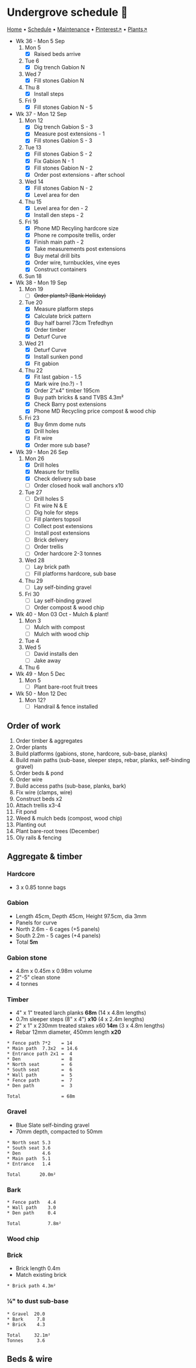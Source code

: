 # Undergrove schedule 📆

[Home](https://grwd.uk/undergrove/) • [Schedule](https://grwd.uk/undergrove/schedule) • [Maintenance](https://grwd.uk/undergrove/maintenance) • [Pinterest↗](https://pinterest.co.uk/NatureWorksGarden/undergrove) • [Plants↗](https://bit.ly/undergrove-plants)

* Wk 36 - Mon 5 Sep
    1. Mon 5
        * [x] Raised beds arrive
    2. Tue 6
        * [x] Dig trench Gabion N
    3. Wed 7
        * [x] Fill stones Gabion N
    4. Thu 8 
        * [x] Install steps
    5. Fri 9
        * [x] Fill stones Gabion N - 5
* Wk 37 - Mon 12 Sep
    1. Mon 12
        * [x] Dig trench Gabion S - 3
        * [x] Measure post extensions - 1
        * [x] Fill stones Gabion S - 3
    2. Tue 13
        * [x] Fill stones Gabion S - 2
        * [x] Fix Gabion N - 1
        * [x] Fill stones Gabion N - 2
        * [x] Order post extensions - after school
    3. Wed 14 
        * [x] Fill stones Gabion N - 2
        * [x] Level area for den
    4. Thu 15
        * [x] Level area for den - 2
        * [x] Install den steps - 2
    5. Fri 16 
        * [x] Phone MD Recyling hardcore size
        * [x] Phone re composite trellis, order
        * [x] Finish main path - 2
        * [x] Take measurements post extensions
        * [x] Buy metal drill bits
        * [x] Order wire, turnbuckles, vine eyes
        * [x] Construct containers
    6. Sun 18
* Wk 38 - Mon 19 Sep
    1. Mon 19
        * [ ] ~~Order plants? (Bank Holiday)~~
    2. Tue 20
        * [x] Measure platform steps
        * [x] Calculate brick pattern
        * [x] Buy half barrel 73cm Trefedhyn
        * [x] Order timber
        * [x] Deturf Curve
    3. Wed 21
        * [x] Deturf Curve
        * [x] Install sunken pond
        * [x] Fit gabion
    4. Thu 22
        * [x] Fit last gabion - 1.5
        * [x] Mark wire (no.?) - 1
        * [x] Order 2"x4" timber 195cm
        * [x] Buy path bricks & sand TVBS 4.3m²
        * [x] Check Barry post extensions
        * [x] Phone MD Recycling price compost & wood chip
    5. Fri 23
        * [x] Buy 6mm dome nuts
        * [x] Drill holes
        * [x] Fit wire
        * [x] Order more sub base?
* Wk 39 - Mon 26 Sep
    1. Mon 26
        * [x] Drill holes
        * [x] Measure for trellis
        * [x] Check delivery sub base
        * [ ] Order closed hook wall anchors x10
    2. Tue 27 
        * [ ] Drill holes S
        * [ ] Fit wire N & E
        * [ ] Dig hole for steps
        * [ ] Fill planters topsoil
        * [ ] Collect post extensions
        * [ ] Install post extensions
        * [ ] Brick delivery
        * [ ] Order trellis
        * [ ] Order hardcore 2-3 tonnes
    3. Wed 28
        * [ ] Lay brick path
        * [ ] Fill platforms hardcore, sub base
    4. Thu 29
        * [ ] Lay self-binding gravel
    5. Fri 30
        * [ ] Lay self-binding gravel
        * [ ] Order compost & wood chip
* Wk 40 - Mon 03 Oct - Mulch & plant!
    1. Mon 3
        * [ ] Mulch with compost
        * [ ] Mulch with wood chip
    2. Tue 4
    3. Wed 5
        * [ ] David installs den
        * [ ] Jake away
    4. Thu 6
* Wk 49 - Mon 5 Dec
    1. Mon 5
        * [ ] Plant bare-root fruit trees
* Wk 50 - Mon 12 Dec
    1. Mon 12?
        * [ ] Handrail & fence installed

## Order of work

1. Order timber & aggregates
2. Order plants
3. Build platforms (gabions, stone, hardcore, sub-base, planks)
4. Build main paths (sub-base, sleeper steps, rebar, planks, self-binding gravel)
6. Order beds & pond
7. Order wire
8. Build access paths (sub-base, planks, bark)
9. Fix wire (clamps, wire)
10. Construct beds x2
11. Attach trellis x3-4
12. Fit pond
13. Weed & mulch beds (compost, wood chip)
14. Planting out
15. Plant bare-root trees (December)
16. Oly rails & fencing

## Aggregate & timber

### Hardcore

* 3 x 0.85 tonne bags

### Gabion

* Length 45cm, Depth 45cm, Height 97.5cm, dia 3mm
* Panels for curve
* North 2.6m - 6 cages (+5 panels)
* South 2.2m - 5 cages (+4 panels)
* Total **5m**

### Gabion stone

* 4.8m x 0.45m x 0.98m volume
* 2"-5" clean stone
* 4 tonnes

### Timber

* 4" x 1" treated larch planks **68m** (14 x 4.8m lengths)
* 0.7m sleeper steps (8" x 4") **x10** (4 x 2.4m lengths)
* 2" x 1" x 230mm treated stakes x60 **14m** (3 x 4.8m lengths) 
* Rebar 12mm diameter, 450mm length **x20**

```
* Fence path 7*2    = 14
* Main path  7.3x2  = 14.6
* Entrance path 2x1 =  4
* Den               =  8
* North seat        =  6
* South seat        =  6
* Wall path         =  5
* Fence path        =  7
* Den path          =  3

Total               = 68m
```

### Gravel 

* Blue Slate self-binding gravel
* 70mm depth, compacted to 50mm

```
* North seat 5.3
* South seat 3.6
* Den        4.6
* Main path  5.1
* Entrance   1.4

Total       20.0m²
```

### Bark
```
* Fence path   4.4
* Wall path    3.0
* Den path     0.4

Total          7.8m²
```

### Wood chip


### Brick

* Brick length 0.4m
* Match existing brick

```
* Brick path 4.3m²
```

### ¼" to dust sub-base
```
* Gravel  20.0
* Bark     7.8
* Brick    4.3

Total     32.1m²
Tonnes     3.6
```

## Beds & wire

